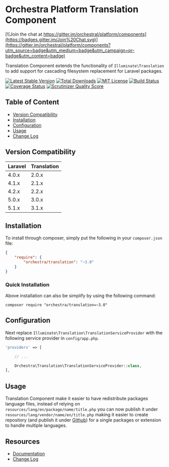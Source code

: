 Orchestra Platform Translation Component
==============

[![Join the chat at https://gitter.im/orchestral/platform/components](https://badges.gitter.im/Join%20Chat.svg)](https://gitter.im/orchestral/platform/components?utm_source=badge&utm_medium=badge&utm_campaign=pr-badge&utm_content=badge)

Translation Component extends the functionality of `Illuminate\Translation` to add support for cascading filesystem replacement for Laravel packages.

[![Latest Stable Version](https://img.shields.io/github/release/orchestral/translation.svg?style=flat-square)](https://packagist.org/packages/orchestra/translation)
[![Total Downloads](https://img.shields.io/packagist/dt/orchestra/translation.svg?style=flat-square)](https://packagist.org/packages/orchestra/translation)
[![MIT License](https://img.shields.io/packagist/l/orchestra/translation.svg?style=flat-square)](https://packagist.org/packages/orchestra/translation)
[![Build Status](https://img.shields.io/travis/orchestral/translation/3.1.svg?style=flat-square)](https://travis-ci.org/orchestral/translation)
[![Coverage Status](https://img.shields.io/coveralls/orchestral/translation/3.1.svg?style=flat-square)](https://coveralls.io/r/orchestral/translation?branch=3.1)
[![Scrutinizer Quality Score](https://img.shields.io/scrutinizer/g/orchestral/translation/3.1.svg?style=flat-square)](https://scrutinizer-ci.com/g/orchestral/translation/)

## Table of Content

* [Version Compatibility](#version-compatibility)
* [Installation](#installation)
* [Configuration](#configuration)
* [Usage](#usage)
* [Change Log](http://orchestraplatform.com/docs/latest/components/translation/changes#v3-1)

## Version Compatibility

Laravel    | Translation
:----------|:----------
 4.0.x     | 2.0.x
 4.1.x     | 2.1.x
 4.2.x     | 2.2.x
 5.0.x     | 3.0.x
 5.1.x     | 3.1.x

## Installation

To install through composer, simply put the following in your `composer.json` file:

```json
{
	"require": {
		"orchestra/translation": "~3.0"
	}
}
```

### Quick Installation

Above installation can also be simplify by using the following command:

    composer require "orchestra/translation=~3.0"

## Configuration

Next replace `Illuminate\Translation\TranslationServiceProvider` with the following service provider in `config/app.php`.

```php
'providers' => [

	// ...

	Orchestra\Translation\TranslationServiceProvider::class,
],
```

## Usage

Translation Component make it easier to have redistribute packages language files, instead of relying on `resources/lang/en/package/name/title.php` you can now publish it under `resources/lang/vendor/name/en/title.php` making it easier to create repository (and publish it under [Github](https://github.com)) for a single packages or extension to handle multiple languages.

## Resources

* [Documentation](http://orchestraplatform.com/docs/latest/components/translation)
* [Change Log](http://orchestraplatform.com/docs/latest/components/translation/changes#v3-0)
